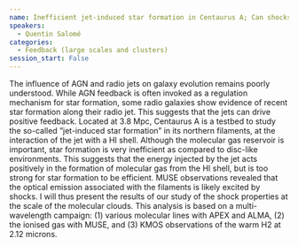 ```yaml
---
name: Inefficient jet-induced star formation in Centaurus A; Can shocks regulate star formation in the northern filaments?
speakers:
  - Quentin Salomé
categories:
  - Feedback (large scales and clusters)
session_start: False
---
```


The influence of AGN and radio jets on galaxy evolution remains poorly understood. While AGN feedback is often invoked as a regulation mechanism for star formation, some radio galaxies show evidence of recent star formation along their radio jet. This suggests that the jets can drive positive feedback.
Located at 3.8 Mpc, Centaurus A is a testbed to study the so-called ”jet-induced star formation” in its northern filaments, at the interaction of the jet with a HI shell. Although the molecular gas reservoir is important, star formation is very inefficient as compared to disc-like environments. This suggests that the energy injected by the jet acts positively in the formation of molecular gas from the HI shell, but is too strong for star formation to be efficient.
MUSE observations revealed that the optical emission associated with the filaments is likely excited by shocks. I will thus present the results of our study of the shock properties at the scale of the molecular clouds. This analysis is based on a multi-wavelength campaign: (1) various molecular lines with APEX and ALMA, (2) the ionised gas with MUSE, and (3) KMOS observations of the warm H2 at 2.12 microns.